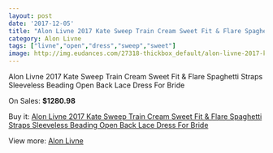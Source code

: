 ```yaml
---
layout: post
date: '2017-12-05'
title: "Alon Livne 2017 Kate Sweep Train Cream Sweet Fit & Flare Spaghetti Straps Sleeveless Beading Open Back Lace Dress For Bride"
category: Alon Livne
tags: ["livne","open","dress","sweep","sweet"]
image: http://img.eudances.com/27318-thickbox_default/alon-livne-2017-kate-sweep-train-cream-sweet-fit-flare-spaghetti-straps-sleeveless-beading-open-back-lace-dress-for-bride.jpg
---
```

Alon Livne 2017 Kate Sweep Train Cream Sweet Fit & Flare Spaghetti Straps Sleeveless Beading Open Back Lace Dress For Bride

On Sales: **$1280.98**
<a href="https://www.eudances.com/en/alon-livne/9132-alon-livne-2017-kate-sweep-train-cream-sweet-fit-flare-spaghetti-straps-sleeveless-beading-open-back-lace-dress-for-bride.html"><amp-img layout="responsive" width="600" height="600" src="//img.eudances.com/27318-thickbox_default/alon-livne-2017-kate-sweep-train-cream-sweet-fit-flare-spaghetti-straps-sleeveless-beading-open-back-lace-dress-for-bride.jpg" alt="Alon Livne 2017 Kate Sweep Train Cream Sweet Fit & Flare Spaghetti Straps Sleeveless Beading Open Back Lace Dress For Bride 0" /></a>
<a href="https://www.eudances.com/en/alon-livne/9132-alon-livne-2017-kate-sweep-train-cream-sweet-fit-flare-spaghetti-straps-sleeveless-beading-open-back-lace-dress-for-bride.html"><amp-img layout="responsive" width="600" height="600" src="//img.eudances.com/27324-thickbox_default/alon-livne-2017-kate-sweep-train-cream-sweet-fit-flare-spaghetti-straps-sleeveless-beading-open-back-lace-dress-for-bride.jpg" alt="Alon Livne 2017 Kate Sweep Train Cream Sweet Fit & Flare Spaghetti Straps Sleeveless Beading Open Back Lace Dress For Bride 1" /></a>
<a href="https://www.eudances.com/en/alon-livne/9132-alon-livne-2017-kate-sweep-train-cream-sweet-fit-flare-spaghetti-straps-sleeveless-beading-open-back-lace-dress-for-bride.html"><amp-img layout="responsive" width="600" height="600" src="//img.eudances.com/27323-thickbox_default/alon-livne-2017-kate-sweep-train-cream-sweet-fit-flare-spaghetti-straps-sleeveless-beading-open-back-lace-dress-for-bride.jpg" alt="Alon Livne 2017 Kate Sweep Train Cream Sweet Fit & Flare Spaghetti Straps Sleeveless Beading Open Back Lace Dress For Bride 2" /></a>
<a href="https://www.eudances.com/en/alon-livne/9132-alon-livne-2017-kate-sweep-train-cream-sweet-fit-flare-spaghetti-straps-sleeveless-beading-open-back-lace-dress-for-bride.html"><amp-img layout="responsive" width="600" height="600" src="//img.eudances.com/27322-thickbox_default/alon-livne-2017-kate-sweep-train-cream-sweet-fit-flare-spaghetti-straps-sleeveless-beading-open-back-lace-dress-for-bride.jpg" alt="Alon Livne 2017 Kate Sweep Train Cream Sweet Fit & Flare Spaghetti Straps Sleeveless Beading Open Back Lace Dress For Bride 3" /></a>
<a href="https://www.eudances.com/en/alon-livne/9132-alon-livne-2017-kate-sweep-train-cream-sweet-fit-flare-spaghetti-straps-sleeveless-beading-open-back-lace-dress-for-bride.html"><amp-img layout="responsive" width="600" height="600" src="//img.eudances.com/27321-thickbox_default/alon-livne-2017-kate-sweep-train-cream-sweet-fit-flare-spaghetti-straps-sleeveless-beading-open-back-lace-dress-for-bride.jpg" alt="Alon Livne 2017 Kate Sweep Train Cream Sweet Fit & Flare Spaghetti Straps Sleeveless Beading Open Back Lace Dress For Bride 4" /></a>
<a href="https://www.eudances.com/en/alon-livne/9132-alon-livne-2017-kate-sweep-train-cream-sweet-fit-flare-spaghetti-straps-sleeveless-beading-open-back-lace-dress-for-bride.html"><amp-img layout="responsive" width="600" height="600" src="//img.eudances.com/27320-thickbox_default/alon-livne-2017-kate-sweep-train-cream-sweet-fit-flare-spaghetti-straps-sleeveless-beading-open-back-lace-dress-for-bride.jpg" alt="Alon Livne 2017 Kate Sweep Train Cream Sweet Fit & Flare Spaghetti Straps Sleeveless Beading Open Back Lace Dress For Bride 5" /></a>
<a href="https://www.eudances.com/en/alon-livne/9132-alon-livne-2017-kate-sweep-train-cream-sweet-fit-flare-spaghetti-straps-sleeveless-beading-open-back-lace-dress-for-bride.html"><amp-img layout="responsive" width="600" height="600" src="//img.eudances.com/27319-thickbox_default/alon-livne-2017-kate-sweep-train-cream-sweet-fit-flare-spaghetti-straps-sleeveless-beading-open-back-lace-dress-for-bride.jpg" alt="Alon Livne 2017 Kate Sweep Train Cream Sweet Fit & Flare Spaghetti Straps Sleeveless Beading Open Back Lace Dress For Bride 6" /></a>

Buy it: [Alon Livne 2017 Kate Sweep Train Cream Sweet Fit & Flare Spaghetti Straps Sleeveless Beading Open Back Lace Dress For Bride](https://www.eudances.com/en/alon-livne/9132-alon-livne-2017-kate-sweep-train-cream-sweet-fit-flare-spaghetti-straps-sleeveless-beading-open-back-lace-dress-for-bride.html "Alon Livne 2017 Kate Sweep Train Cream Sweet Fit & Flare Spaghetti Straps Sleeveless Beading Open Back Lace Dress For Bride")

View more: [Alon Livne](https://www.eudances.com/en/116-alon-livne "Alon Livne")